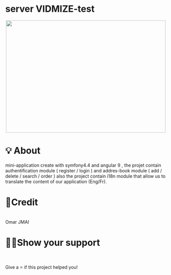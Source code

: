 # server VIDMIZE-test


<p align="center">
  <img height="350" width="500" src="https://camo.githubusercontent.com/25b0d45d4ba8415afe1b1ba6e357a053e5dec814562e59896b038bf0e62a328d/68747470733a2f2f73796d666f6e792e66692f66696c65732f323031362d30362f73637265656e2d73686f742d323031362d30362d30352d61742d31312e34372e30382e706e67">
</p>

# 💡 About
mini-application create with symfony4.4 and angular 9 , the projet contain authentification module ( register / login ) and addres-book module ( add / delete / search / order ) also the project contain i18n module that allow us to translate the content of our application (Eng/Fr).

# 📝Credit

<br>
  Omar JMAI

# 👨‍🚀Show your support

<br>

  Give a ⭐️ if this project helped you!
 
